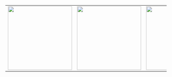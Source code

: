 <table class="image-table">
<tbody>
<tr>
<td>
<img src="https://github.com/K149-WFP-React-Native-Bootcamp/thirdth-week-homework-aylancOnur/blob/main/takeAndPay/login.png" width="200" heigth="100" >
</td>
<td>
<img src="https://github.com/K149-WFP-React-Native-Bootcamp/thirdth-week-homework-aylancOnur/blob/main/takeAndPay/products.png" width="200" heigth="100">
</td>
<td>
<img src="https://github.com/K149-WFP-React-Native-Bootcamp/thirdth-week-homework-aylancOnur/blob/main/takeAndPay/cart.png" width="200" heigth="100">
</td>
</tr>
</tbody>
</table>
